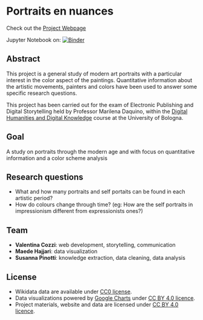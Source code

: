 # Portraits en nuances 
Check out the [Project Webpage](https://valentinacozzi.github.io/portraits_en_nuances/)

Jupyter Notebook on: [![Binder](https://mybinder.org/badge_logo.svg)](https://mybinder.org/v2/gh/valentinacozzi/portraits_en_nuances/main) 

## Abstract
This project is a general study of modern art portraits with a particular interest in the color aspect of the paintings. Quantitative information about the artistic movements, painters and colors have been used to answer some specific research questions. 

This project has been carried out for the exam of Electronic Publishing and Digital Storytelling held by Professor Marilena Daquino, within the [Digital Humanities and Digital Knowledge](https://corsi.unibo.it/2cycle/DigitalHumanitiesKnowledge) course at the University of Bologna.

## Goal  
A study on portraits through the modern age and with focus on quantitative information and a color scheme analysis

## Research questions
* What and how many portraits and self portaits can be found in each artistic period? 
* How do colours change through time? (eg: How are the self portraits in impressionism different from expressionists ones?)

## Team
* __Valentina Cozzi__: web development, storytelling, communication 
* __Maede Hajjari__: data visualization
* __Susanna Pinotti__: knowledge extraction, data cleaning, data analysis 

## License 
* Wikidata data are available under [CC0 license](https://creativecommons.org/share-your-work/public-domain/cc0/).
* Data visualizations powered by [Google Charts](https://developers.google.com/chart) under  [CC BY 4.0 licence](https://creativecommons.org/licenses/by/4.0/).
* Project materials, website and data are licensed under [CC BY 4.0 licence](https://creativecommons.org/licenses/by/4.0/).

